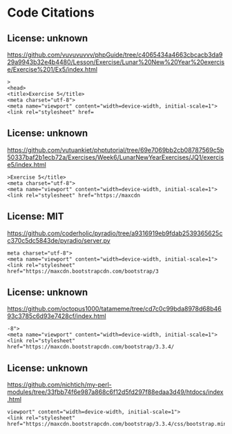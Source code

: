 # Code Citations

## License: unknown
https://github.com/vuvuvuvvv/phpGuide/tree/c4065434a4663cbcacb3da929a9943b32e4b4480/Lesson/Exercise/Lunar%20New%20Year%20exercise/Exercise%201/Ex5/index.html

```
>
<head>
<title>Exercise 5</title>
<meta charset="utf-8">
<meta name="viewport" content="width=device-width, initial-scale=1">
<link rel="stylesheet" href=
```


## License: unknown
https://github.com/vutuankiet/phptutorial/tree/69e7069bb2cb08787569c5b50337baf2b1ecb72a/Exercises/Week6/LunarNewYearExercises/JQ1/exercise5/index.html

```
>Exercise 5</title>
<meta charset="utf-8">
<meta name="viewport" content="width=device-width, initial-scale=1">
<link rel="stylesheet" href="https://maxcdn
```


## License: MIT
https://github.com/coderholic/pyradio/tree/a9316919eb9fdab2539365625cc370c5dc5843de/pyradio/server.py

```
meta charset="utf-8">
<meta name="viewport" content="width=device-width, initial-scale=1">
<link rel="stylesheet" href="https://maxcdn.bootstrapcdn.com/bootstrap/3
```


## License: unknown
https://github.com/octopus1000/tatameme/tree/cd7c0c99bda8978d68b4693c3785c6d93e7428cf/index.html

```
-8">
<meta name="viewport" content="width=device-width, initial-scale=1">
<link rel="stylesheet" href="https://maxcdn.bootstrapcdn.com/bootstrap/3.3.4/
```


## License: unknown
https://github.com/nichtich/my-perl-modules/tree/33fbb74f6e987a868c6f12d5fd297f88edaa3d49/htdocs/index.html

```
viewport" content="width=device-width, initial-scale=1">
<link rel="stylesheet" href="https://maxcdn.bootstrapcdn.com/bootstrap/3.3.4/css/bootstrap.min.css">
```

